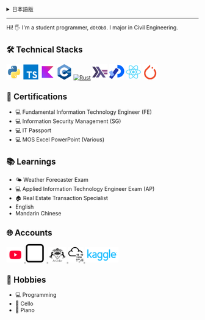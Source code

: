 <details>
<summary>日本語版</summary>

こんにちは！🖐️私は学生プログラマの `dOtOb9` です．土木工学を専攻しています.

## 🛠️ 技術スタック

<p align="left">
	<a href="https://www.python.org/" target="_blank"><img src="https://raw.githubusercontent.com/devicons/devicon/master/icons/python/python-original.svg" width="40" height="40" alt="Python"/></a>
	<a href="https://www.typescriptlang.org/" target="_blank"><img src="https://raw.githubusercontent.com/devicons/devicon/master/icons/typescript/typescript-original.svg" width="40" height="40" alt="TypeScript"/></a>
	<a href="https://kotlinlang.org/" target="_blank"><img src="https://raw.githubusercontent.com/devicons/devicon/master/icons/kotlin/kotlin-original.svg" width="40" height="40" alt="Kotlin"/></a>
	<a href="https://isocpp.org/" target="_blank"><img src="https://raw.githubusercontent.com/devicons/devicon/master/icons/cplusplus/cplusplus-original.svg" width="40" height="40" alt="C++"/></a>
	<a href="https://www.rust-lang.org/" target="_blank"><img src="https://www.rust-lang.org/logos/rust-logo-blk.svg" width="40" height="40" alt="Rust"/></a>
	<a href="https://www.haskell.org/" target="_blank"><img src="https://raw.githubusercontent.com/devicons/devicon/master/icons/haskell/haskell-original.svg" width="40" height="40" alt="Haskell"/></a>
	<a href="https://processing.org/" target="_blank"><img src="https://raw.githubusercontent.com/devicons/devicon/master/icons/processing/processing-original.svg" width="40" height="40" alt="Processing"/></a>
	<a href="https://react.dev/" target="_blank"><img src="https://raw.githubusercontent.com/devicons/devicon/master/icons/react/react-original.svg" width="40" height="40" alt="React"/></a>
	<a href="https://pytorch.org/" target="_blank"><img src="https://raw.githubusercontent.com/devicons/devicon/master/icons/pytorch/pytorch-original.svg" width="40" height="40" alt="PyTorch"/></a>
</p>

## 🏅 資格
- 💻 基本情報技術者（FE）
- 💻 情報セキュリティマネジメント（SG）
- 💻 ITパスポート
- 💻 MOS Excel PowerPoint 各種

## 📚 勉強中
- 🌤️ 気象予報士試験
- 💻 応用情報技術者試験（AP）
- 🏠 宅地建物取引士
- 英語
- 中国語

## 🌐 アカウント

<p align="left">
	<a href="https://www.youtube.com/channel/UCYxJQEq7ySx1TZB6M7-PuaQ" target="_blank" rel="noopener noreferrer">
		<img src="./assets/YouTube.png" height="40" alt="YouTube" vertical-align="middle"/>
	</a>
	<a href="https://x.com/dOtOb9" target="_blank" rel="noopener noreferrer">
		<img src="./assets/X.png" height="40" alt="X(Twitter)" style="background-color:black; border-radius:8px; padding:4px; object-fit:contain; margin-right:8px;" vertical-align="middle"/>
	</a>
	<a href="https://atcoder.jp/users/dOtOb9" target="_blank" rel="noopener noreferrer">
		<img src="./assets/AtCoder.png" height="40" alt="AtCoder" vertical-align="middle"/>
	</a>
	<a href="https://tryhackme.com/p/dOtOb9" target="_blank" rel="noopener noreferrer">
		<img src="./assets/TryHackMe.png" height="40" alt="TryHackMe" vertical-align="middle"/>
	</a>
	<a href="https://www.kaggle.com/dotob9" target="_blank" rel="noopener noreferrer">
		<img src="./assets/kaggle.png" height="40" alt="Kaggle" vertical-align="middle"/>
	</a>
</p>

## 🥰 趣味
- 💻 プログラミング
- 🎻 チェロ
- 🎹 ピアノ

</details>

---

Hi! 🖐️ I'm a student programmer, `dOtOb9`. I major in Civil Engineering.

## 🛠️ Technical Stacks

<p align="left">
	<a href="https://www.python.org/" target="_blank"><img src="https://raw.githubusercontent.com/devicons/devicon/master/icons/python/python-original.svg" width="40" height="40" alt="Python"/></a>
	<a href="https://www.typescriptlang.org/" target="_blank"><img src="https://raw.githubusercontent.com/devicons/devicon/master/icons/typescript/typescript-original.svg" width="40" height="40" alt="TypeScript"/></a>
	<a href="https://kotlinlang.org/" target="_blank"><img src="https://raw.githubusercontent.com/devicons/devicon/master/icons/kotlin/kotlin-original.svg" width="40" height="40" alt="Kotlin"/></a>
	<a href="https://isocpp.org/" target="_blank"><img src="https://raw.githubusercontent.com/devicons/devicon/master/icons/cplusplus/cplusplus-original.svg" width="40" height="40" alt="C++"/></a>
	<a href="https://www.rust-lang.org/" target="_blank"><img src="https://www.rust-lang.org/logos/rust-logo-blk.svg" width="40" height="40" alt="Rust"/></a>
	<a href="https://www.haskell.org/" target="_blank"><img src="https://raw.githubusercontent.com/devicons/devicon/master/icons/haskell/haskell-original.svg" width="40" height="40" alt="Haskell"/></a>
	<a href="https://processing.org/" target="_blank"><img src="https://raw.githubusercontent.com/devicons/devicon/master/icons/processing/processing-original.svg" width="40" height="40" alt="Processing"/></a>
	<a href="https://react.dev/" target="_blank"><img src="https://raw.githubusercontent.com/devicons/devicon/master/icons/react/react-original.svg" width="40" height="40" alt="React"/></a>
	<a href="https://pytorch.org/" target="_blank"><img src="https://raw.githubusercontent.com/devicons/devicon/master/icons/pytorch/pytorch-original.svg" width="40" height="40" alt="PyTorch"/></a>
</p>

## 🏅 Certifications
- 💻 Fundamental Information Technology Engineer (FE)
- 💻 Information Security Management (SG)
- 💻 IT Passport
- 💻 MOS Excel PowerPoint (Various)

## 📚 Learnings
- 🌤️ Weather Forecaster Exam
- 💻 Applied Information Technology Engineer Exam (AP)
- 🏠 Real Estate Transaction Specialist
- English
- Mandarin Chinese

## 🌐 Accounts

<p align="left">
	<a href="https://www.youtube.com/channel/UCYxJQEq7ySx1TZB6M7-PuaQ" target="_blank" rel="noopener noreferrer">
		<img src="./assets/YouTube.png" height="40" alt="YouTube" vertical-align="middle"/>
	</a>
	<a href="https://x.com/dOtOb9" target="_blank" rel="noopener noreferrer">
		<img src="./assets/X.png" height="40" alt="X(Twitter)" style="background-color:black; border-radius:8px; padding:4px; object-fit:contain; margin-right:8px;" vertical-align="middle"/>
	</a>
	<a href="https://atcoder.jp/users/dOtOb9" target="_blank" rel="noopener noreferrer">
		<img src="./assets/AtCoder.png" height="40" alt="AtCoder" vertical-align="middle"/>
	</a>
	<a href="https://tryhackme.com/p/dOtOb9" target="_blank" rel="noopener noreferrer">
		<img src="./assets/TryHackMe.png" height="40" alt="TryHackMe" vertical-align="middle"/>
	</a>
	<a href="https://www.kaggle.com/dotob9" target="_blank" rel="noopener noreferrer">
		<img src="./assets/kaggle.png" height="40" alt="Kaggle" vertical-align="middle"/>
	</a>
</p>

## 🥰 Hobbies
- 💻 Programming
- 🎻 Cello
- 🎹 Piano
